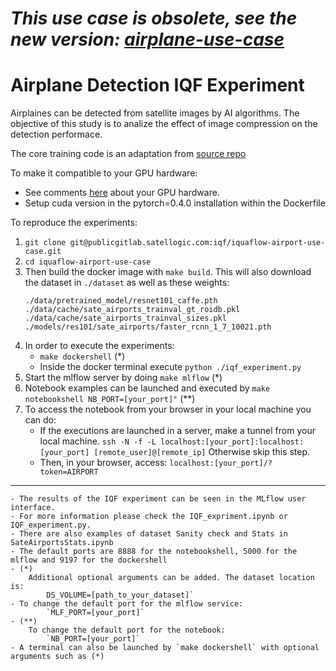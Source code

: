 # *This use case is obsolete, see the new version: [airplane-use-case](https://github.com/satellogic/iquaflow-airplane-yolov5-use-case)*


# Airplane Detection IQF Experiment

Airplaines can be detected from satellite images by AI algorithms. The objective of this study is to analize the effect of image compression on the detection performace.

The core training code is an adaptation from [source repo](https://github.com/jwyang/faster-rcnn.pytorch)

To make it compatible to your GPU hardware:
 - See comments [here](https://github.com/jwyang/faster-rcnn.pytorch#compilation) about your GPU hardware.
 - Setup cuda version in the pytorch=0.4.0 installation within the Dockerfile

To reproduce the experiments:

1. `git clone git@publicgitlab.satellogic.com:iqf/iquaflow-airport-use-case.git`
2. `cd iquaflow-airport-use-case`
3. Then build the docker image with `make build`. This will also download the dataset in `./dataset` as well as these weights:
    ```
    ./data/pretrained_model/resnet101_caffe.pth
    ./data/cache/sate_airports_trainval_gt_roidb.pkl
    ./data/cache/sate_airports_trainval_sizes.pkl
    ./models/res101/sate_airports/faster_rcnn_1_7_10021.pth
    ```
4. In order to execute the experiments:
    - `make dockershell` (\*)
    - Inside the docker terminal execute `python ./iqf_experiment.py`
5. Start the mlflow server by doing `make mlflow` (\*)
6. Notebook examples can be launched and executed by `make notebookshell NB_PORT=[your_port]"` (\**)
7. To access the notebook from your browser in your local machine you can do:
    - If the executions are launched in a server, make a tunnel from your local machine. `ssh -N -f -L localhost:[your_port]:localhost:[your_port] [remote_user]@[remote_ip]`  Otherwise skip this step.
    - Then, in your browser, access: `localhost:[your_port]/?token=AIRPORT`


____________________________________________________________________________________________________

    - The results of the IQF experiment can be seen in the MLflow user interface.
    - For more information please check the IQF_expriment.ipynb or IQF_experiment.py.
    - There are also examples of dataset Sanity check and Stats in SateAirportsStats.ipynb
    - The default ports are 8888 for the notebookshell, 5000 for the mlflow and 9197 for the dockershell
    - (*)
        Additional optional arguments can be added. The dataset location is:
            DS_VOLUME=[path_to_your_dataset]`
    - To change the default port for the mlflow service:
            `MLF_PORT=[your_port]`
    - (**)
        To change the default port for the notebook:
            `NB_PORT=[your_port]`
    - A terminal can also be launched by `make dockershell` with optional arguments such as (*)

